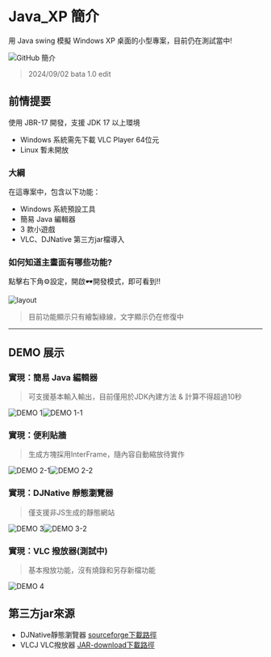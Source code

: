 # Java_XP 簡介

用 Java swing 模擬 Windows XP 桌面的小型專案，目前仍在測試當中!

![GitHub 簡介](/sample.jpg)
> 2024/09/02 bata 1.0 edit

## 前情提要

使用 JBR-17 開發，支援 JDK 17 以上環境

- Windows 系統需先下載 VLC Player 64位元
- Linux 暫未開放

### 大綱

在這專案中，包含以下功能：

- Windows 系統預設工具
- 簡易 Java 編輯器
- 3 款小遊戲
- VLC、DJNative 第三方jar檔導入

### 如何知道主畫面有哪些功能?

點擊右下角⚙️設定，開啟🕶️開發模式，即可看到!!

![layout](/DEMO/layout.jpg)
> 目前功能顯示只有繪製綠線，文字顯示仍在修復中

---

## DEMO 展示

### 實現：簡易 Java 編輯器
> 可支援基本輸入輸出，目前僅用於JDK內建方法 & 計算不得超過10秒

![DEMO 1](/DEMO/Demo1.jpg)![DEMO 1-1](/DEMO/Demo1-1.jpg)

### 實現：便利貼牆
> 生成方塊採用InterFrame，隨內容自動縮放待實作

![DEMO 2-1](/DEMO/Demo2-1.jpg)![DEMO 2-2](/DEMO/Demo2-2.jpg)

### 實現：DJNative 靜態瀏覽器
> 僅支援非JS生成的靜態網站

![DEMO 3](/DEMO/Demo3.jpg)![DEMO 3-2](/DEMO/Demo3-2.jpg)

### 實現：VLC 撥放器(測試中)
> 基本撥放功能，沒有燒錄和另存新檔功能

![DEMO 4](/DEMO/Demo4.jpg)

## 第三方jar來源

- DJNative靜態瀏覽器 [sourceforge下載路徑](https://sourceforge.net/projects/djproject/files/DJ%20Native%20Swing/)
- VLCJ VLC撥放器     [JAR-download下載路徑](https://jar-download.com/?search_box=vlcj)
